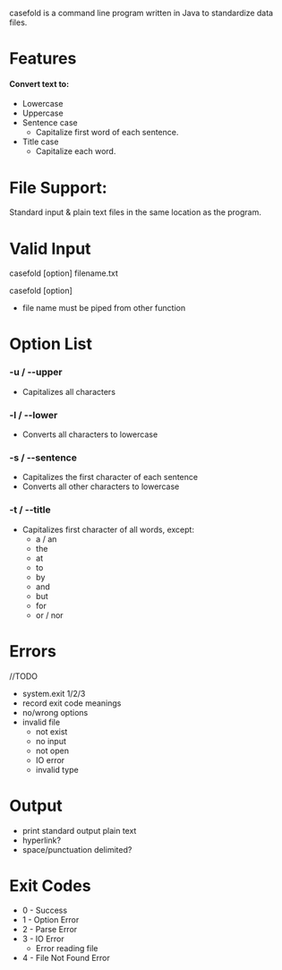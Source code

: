 casefold is a command line program written in Java to standardize data files.

# Features

#### Convert text to:

* Lowercase
* Uppercase
* Sentence case
  - Capitalize first word of each sentence.
* Title case
  - Capitalize each word.

# File Support:
Standard input & plain text files in the same location as the program.

# Valid Input
casefold [option] filename.txt

casefold [option]
  * file name must be piped from other function

# Option List

### -u / --upper

* Capitalizes all characters

### -l / --lower

* Converts all characters to lowercase

### -s / --sentence

* Capitalizes the first character of each sentence
* Converts all other characters to lowercase

### -t / --title

* Capitalizes first character of all words, except:
  * a / an
  * the
  * at
  * to
  * by
  * and
  * but
  * for
  * or / nor

# Errors
//TODO

* system.exit 1/2/3
* record exit code meanings
* no/wrong options
* invalid file
  * not exist
  * no input
  * not open
  * IO error
  * invalid type

# Output
  * print standard output plain text
  * hyperlink?
  * space/punctuation delimited?

# Exit Codes
* 0 - Success
* 1 - Option Error
* 2 - Parse Error
* 3 - IO Error
  * Error reading file
* 4 - File Not Found Error
